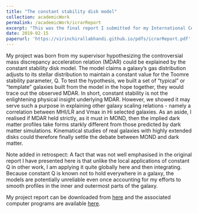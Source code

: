 ```yaml
---
title: "The constant stability disk model"
collection: academicWork
permalink: /academicWork/icrarReport
excerpt: "This was the final report I submitted for my International Centre for Radio Astronomy (ICRAR) studentship under the supervision of Gerhardt Meurer."
date: 2019-02-15
paperurl: 'https://virinchirallabhandi.github.io/pdfs/icrarReport.pdf'
---
```

My project was born from my supervisor hypothesizing the controversial mass discrepancy acceleration relation (MDAR) could be explained by the constant stability disk model. The model claims a galaxy’s gas distribution adjusts to its stellar distribution to maintain a constant value for the Toomre stability parameter, Q. To test the hypothesis, we built a set of “typical” or “template” galaxies built from the model in the hope together, they would trace out the observed MDAR. In short, constant stability is not the enlightening physical insight underlying MDAR. However, we showed it may serve such a purpose in explaining other galaxy scaling relations - namely a correlation between MHI/LR and Vmax in Hi selected galaxies. As an aside, I realised if MDAR held strictly, as it must in MOND, then the implied dark matter profiles take forms starkly different from those predicted by dark matter simulations. Kinematical studies of real galaxies with highly extended disks could therefore finally settle the debate between MOND and dark matter.

Note added in retrospect: A fact that was not well emphasised in the original report I have presented here is that unlike the local applications of constant Q in other work, I am applying it quite globally here and then integrating. Because constant Q is known not to hold everywhere in a galaxy, the models are potentially unreliable even once accounting for my efforts to smooth profiles in the inner and outermost parts of the galaxy.

My project report can be downloaded from [here](http://virinchirallabhandi.github.io/pdfs/icrarReport.pdf) and the associated computer programs are available [here](https://github.com/VirinchiRallabhandi/GalaxyModels).
